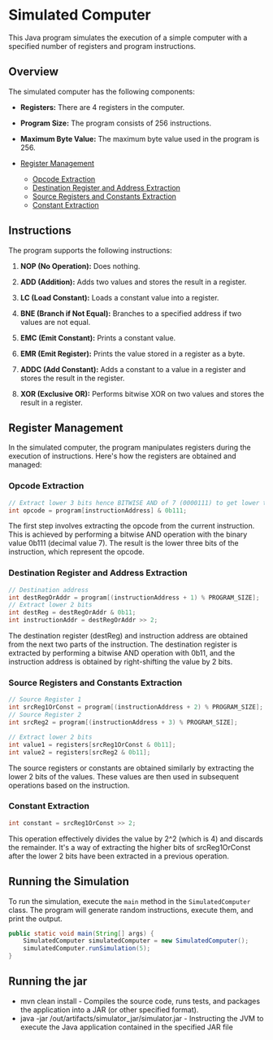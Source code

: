 # Simulated Computer

This Java program simulates the execution of a simple computer with a specified number of registers and program instructions.

## Overview

The simulated computer has the following components:

- **Registers:** There are 4 registers in the computer.

- **Program Size:** The program consists of 256 instructions.

- **Maximum Byte Value:** The maximum byte value used in the program is 256.

- [Register Management](#register-management)
    - [Opcode Extraction](#opcode-extraction)
    - [Destination Register and Address Extraction](#destination-register-and-address-extraction)
    - [Source Registers and Constants Extraction](#source-registers-and-constants-extraction)
    - [Constant Extraction](#constant-extraction)


## Instructions

The program supports the following instructions:

1. **NOP (No Operation):** Does nothing.

2. **ADD (Addition):** Adds two values and stores the result in a register.

3. **LC (Load Constant):** Loads a constant value into a register.

4. **BNE (Branch if Not Equal):** Branches to a specified address if two values are not equal.

5. **EMC (Emit Constant):** Prints a constant value.

6. **EMR (Emit Register):** Prints the value stored in a register as a byte.

7. **ADDC (Add Constant):** Adds a constant to a value in a register and stores the result in the register.

8. **XOR (Exclusive OR):** Performs bitwise XOR on two values and stores the result in a register.

## Register Management

In the simulated computer, the program manipulates registers during the execution of instructions. Here's how the registers are obtained and managed:

### Opcode Extraction

```java
// Extract lower 3 bits hence BITWISE AND of 7 (0000111) to get lower three bits
int opcode = program[instructionAddress] & 0b111;
```
The first step involves extracting the opcode from the current instruction. This is achieved by performing a bitwise AND operation with the binary value 0b111 (decimal value 7). The result is the lower three bits of the instruction, which represent the opcode.

### Destination Register and Address Extraction


```java
// Destination address
int destRegOrAddr = program[(instructionAddress + 1) % PROGRAM_SIZE];
// Extract lower 2 bits
int destReg = destRegOrAddr & 0b11;
int instructionAddr = destRegOrAddr >> 2;
```
The destination register (destReg) and instruction address are obtained from the next two parts of the instruction. The destination register is extracted by performing a bitwise AND operation with 0b11, and the instruction address is obtained by right-shifting the value by 2 bits.

### Source Registers and Constants Extraction

```java
// Source Register 1
int srcReg1OrConst = program[(instructionAddress + 2) % PROGRAM_SIZE];
// Source Register 2
int srcReg2 = program[(instructionAddress + 3) % PROGRAM_SIZE];

// Extract lower 2 bits
int value1 = registers[srcReg1OrConst & 0b11];
int value2 = registers[srcReg2 & 0b11];
```

The source registers or constants are obtained similarly by extracting the lower 2 bits of the values. These values are then used in subsequent operations based on the instruction.

### Constant Extraction

```java
int constant = srcReg1OrConst >> 2;
```

This operation effectively divides the value by 2^2 (which is 4) and discards the remainder. 
It's a way of extracting the higher bits of srcReg1OrConst after the lower 2 bits have been extracted in a previous operation.

## Running the Simulation

To run the simulation, execute the `main` method in the `SimulatedComputer` class. The program will generate random instructions, execute them, and print the output.

```java
public static void main(String[] args) {
    SimulatedComputer simulatedComputer = new SimulatedComputer();
    simulatedComputer.runSimulation(5);
}
```

## Running the jar

- mvn clean install - Compiles the source code, runs tests, and packages the application into a JAR (or other specified format).
- java -jar /out/artifacts/simulator_jar/simulator.jar - Instructing the JVM to execute the Java application contained in the specified JAR file

